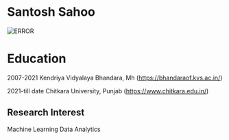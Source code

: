 # Santosh Sahoo

![ERROR](https://images.newscientist.com/wp-content/uploads/2021/10/27162905/PRI_207080436.jpg?width=800)

# Education 

2007-2021 Kendriya Vidyalaya Bhandara, Mh (<https://bhandaraof.kvs.ac.in/>)

2021-till date Chitkara University, Punjab (<https://www.chitkara.edu.in/>)

## Research Interest

Machine Learning
Data Analytics